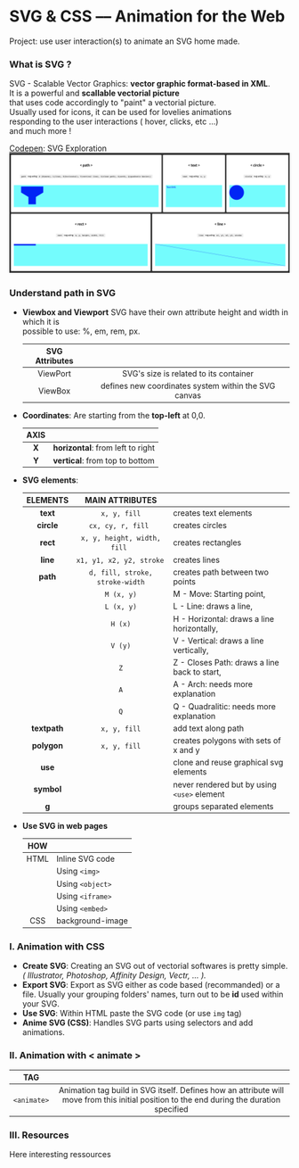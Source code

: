 # SVG & CSS –– Animation for the Web
Project: use user interaction(s) to animate an SVG home made.
<!-- ![Alt text of image](put-link-to-image-here) -->
### What is SVG ?
SVG - Scalable Vector Graphics: **vector graphic format-based in XML**.  
It is a powerful and **scallable vectorial picture**  
that uses code accordingly to "paint" a vectorial picture.  
Usually used for icons, it can be used for lovelies animations  
responding to the user  interactions ( hover, clicks, etc ...)  
and much more !

[Codepen](https://codepen.io/laurelineparis/pen/VwYWbOa): SVG Exploration
[![Codepen SVG Exploration](./public/assets/SVG-exploration.png)](https://codepen.io/laurelineparis/full/VwYWbOa)

### Understand path in SVG
- **Viewbox and Viewport**
    SVG have their own attribute height and width in which it is  
    possible to use: %, em, rem, px.  
    
    | SVG Attributes |  |  
    |:-------:|:--------:|
    | ViewPort | SVG's size is related to its container
    | ViewBox | defines new coordinates system within the SVG canvas |
- **Coordinates**:
    Are starting from the **top-left** at 0,0.  
    
    | AXIS          |                                |
    |:-------------:|--------------------------------|
    | **X**             | **horizontal**: from left to right |
    | **Y**             | **vertical**: from top to bottom   |
- **SVG elements**:  

    |    ELEMENTS   |MAIN ATTRIBUTES|                |
    |:-------------:|:-------:|----------------|
    | **text**      |```x, y, fill```| creates text elements |
    | **circle**    |```cx, cy, r, fill ```| creates circles       |
    | **rect**      |```x, y, height, width, fill ```| creates rectangles    |
    | **line**      |```x1, y1, x2, y2, stroke ```| creates lines         |
    | **path**      |```d, fill, stroke, stroke-width```| creates path between two points |
    |       |```M (x, y)```| M - Move: Starting point, |
    ||```L (x, y)```| L - Line: draws a line, |
    ||```H (x)```| H - Horizontal: draws a line horizontally, |
    ||```V (y)```| V - Vertical: draws a line vertically, |
    ||```Z```| Z - Closes Path: draws a line back to start, |
    ||```A```| A - Arch: needs more explanation |
    ||```Q```| Q - Quadralitic: needs more explanation |
    | **textpath**  |```x, y, fill```| add text along path         |
    | **polygon**   |```x, y, fill```| creates polygons with sets of x and y |
    | **use** || clone and reuse graphical svg elements |
    | **symbol**|| never rendered but by using ```<use>``` element |
    | **g**|       | groups separated elements |

- **Use SVG in web pages**  

    | HOW | |
    |:---:|:---|
    | HTML | Inline SVG code |
    |  | Using ```<img>``` |
    |  | Using ```<object>``` |
    |  | Using ```<iframe>``` |
    |  | Using ```<embed>``` |
    | CSS | background-image |


### I. Animation with CSS
- **Create SVG**: Creating an SVG out of vectorial softwares is pretty simple.  
*( Illustrator, Photoshop, Affinity Design, Vectr, ... ).* 
- **Export SVG**: Export as SVG either as code based (recommanded) or a file.
Usually your grouping folders' names, turn out to be **id** used within your SVG.
- **Use SVG**: Within HTML paste the SVG code (or use ```img``` tag)
- **Anime SVG (CSS)**: Handles SVG parts using selectors and add animations.


### II. Animation with < animate >
| TAG ||
|:--:|:--:|
|```<animate>```| Animation tag build in SVG itself. Defines how an attribute will move from this initial position to the end during the duration specified |


### III. Resources
Here interesting ressources
